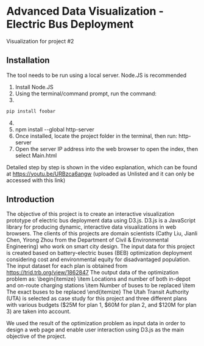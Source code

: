 # Advanced Data Visualization - Electric Bus Deployment
Visualization for project #2

## Installation

The tool needs to be run using a local server. Node.JS is recommended

1. Install Node.JS
2. Using the terminal/command prompt, run the command: 
3.
```bash
pip install foobar
```
4. 
5. npm install --global http-server
6. Once installed, locate the project folder in the terminal, then run: http-server
7. Open the server IP address into the web browser to open the index, then select Main.html

Detailed step by step is shown in the video explanation, which can be found at https://youtu.be/URBzca6angw (uploaded as Unlisted and it can only be accessed with this link)

## Introduction
The objective of this project is to create an interactive visualization prototype of electric bus
deployment data using D3.js.
D3.js is a JavaScript library for producing dynamic, interactive data visualizations in web browsers.
The clients of this projects are domain scientists (Cathy Liu, Jianli Chen, Yirong Zhou from the Department of Civil \& Environmental Engineering) who work on smart city design.
The input data for this project is created based on battery-electric buses (BEB) optimization deployment considering cost and environmental equity for disadvantaged population.
The input dataset for each plan is obtained from https://trid.trb.org/view/1862847
The output data of the optimization problem as:
\begin{itemize}
    \item Locations and number of both in-depot and on-route charging stations
    \item Number of buses to be replaced
    \item The exact buses to be replaced
\end{itemize}
The Utah Transit Authority (UTA) is selected as case study for this project and three different plans with various budgets (\$25M for plan 1, \$60M for plan 2, and \$120M for plan 3) are taken into account.

We used the result of the optimization problem as input data in order to design a web page and enable user interaction using D3.js as the main objective of the project.

